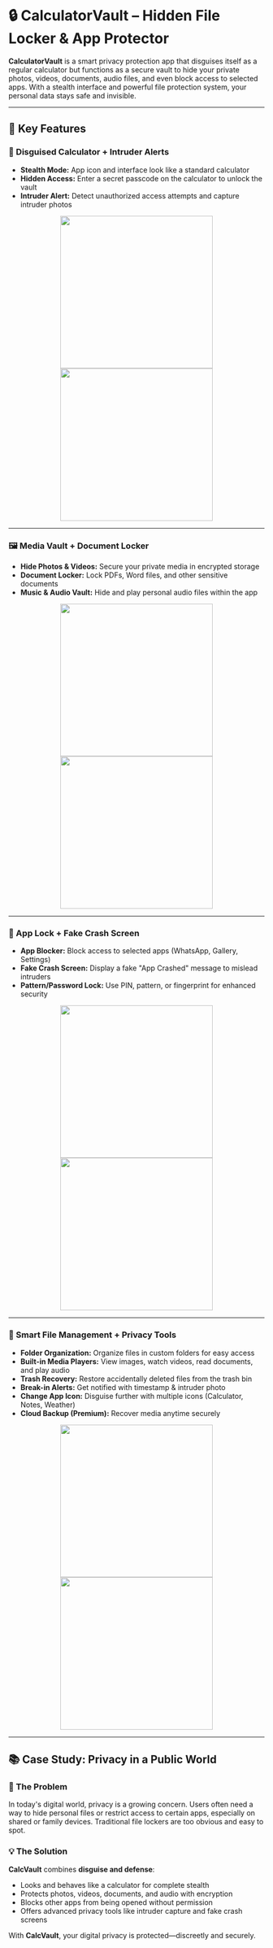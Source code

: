 # 🔒 CalculatorVault – Hidden File Locker & App Protector  

**CalculatorVault** is a smart privacy protection app that disguises itself as a regular calculator but functions as a secure vault to hide your private photos, videos, documents, audio files, and even block access to selected apps. With a stealth interface and powerful file protection system, your personal data stays safe and invisible.  

---

## 🚀 Key Features  

### 🧮 Disguised Calculator + Intruder Alerts  
- **Stealth Mode:** App icon and interface look like a standard calculator  
- **Hidden Access:** Enter a secret passcode on the calculator to unlock the vault  
- **Intruder Alert:** Detect unauthorized access attempts and capture intruder photos  

<p align="center">
  <img src="https://github.com/user-attachments/assets/f4f7d1e2-02d3-436d-9e8f-31eb13644cff" width="300" />
  <img src="https://github.com/user-attachments/assets/0e63d5dc-4aa7-4955-b812-b21c8f8d80ab" width="300" />
</p>  

---

### 🖼️ Media Vault + Document Locker  
- **Hide Photos & Videos:** Secure your private media in encrypted storage  
- **Document Locker:** Lock PDFs, Word files, and other sensitive documents  
- **Music & Audio Vault:** Hide and play personal audio files within the app  

<p align="center">
  <img src="https://github.com/user-attachments/assets/ad8eef6a-b85d-4ae6-a96a-132d2dfaa8ec" width="300" />
  <img src="https://github.com/user-attachments/assets/9a5e5233-d091-4a6e-bdf2-ad5e95638280" width="300" />
</p>  

---

### 🔐 App Lock + Fake Crash Screen  
- **App Blocker:** Block access to selected apps (WhatsApp, Gallery, Settings)  
- **Fake Crash Screen:** Display a fake "App Crashed" message to mislead intruders  
- **Pattern/Password Lock:** Use PIN, pattern, or fingerprint for enhanced security  

<p align="center">
  <img src="https://github.com/user-attachments/assets/c0ae3075-7e16-48e2-9854-301f5c237eab" width="300" />
  <img src="https://github.com/user-attachments/assets/1153e562-69f0-4f0e-a5d0-6f15bfeaca09" width="300" />
</p>  

---

### 📁 Smart File Management + Privacy Tools  
- **Folder Organization:** Organize files in custom folders for easy access  
- **Built-in Media Players:** View images, watch videos, read documents, and play audio  
- **Trash Recovery:** Restore accidentally deleted files from the trash bin  
- **Break-in Alerts:** Get notified with timestamp & intruder photo  
- **Change App Icon:** Disguise further with multiple icons (Calculator, Notes, Weather)  
- **Cloud Backup (Premium):** Recover media anytime securely  

<p align="center">
  <img src="https://github.com/user-attachments/assets/9488a08a-088b-4204-b400-09c321505125" width="300" />
  <img src="https://github.com/user-attachments/assets/5a084dff-56ff-40ba-ab4e-79785cc593bf" width="300" />
</p>  

---

## 📚 Case Study: Privacy in a Public World  

### 🧩 The Problem  
In today's digital world, privacy is a growing concern. Users often need a way to hide personal files or restrict access to certain apps, especially on shared or family devices. Traditional file lockers are too obvious and easy to spot.  

### 💡 The Solution  
**CalcVault** combines **disguise and defense**:  
- Looks and behaves like a calculator for complete stealth  
- Protects photos, videos, documents, and audio with encryption  
- Blocks other apps from being opened without permission  
- Offers advanced privacy tools like intruder capture and fake crash screens  

With **CalcVault**, your digital privacy is protected—discreetly and securely.  
